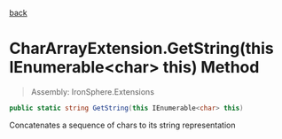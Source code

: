 ﻿

[back](/IronSphere.Extensions/types/CharArrayExtension)

# CharArrayExtension.GetString(this IEnumerable&lt;char&gt; this) Method

> Assembly: IronSphere.Extensions

```csharp
public static string GetString(this IEnumerable<char> this)
```

Concatenates a sequence of chars to its string representation

 